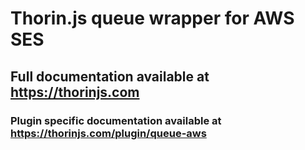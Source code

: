 # Thorin.js queue wrapper for AWS SES
## Full documentation available at https://thorinjs.com

### Plugin specific documentation available at https://thorinjs.com/plugin/queue-aws